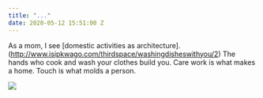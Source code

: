 ```yaml
---
title: "..."
date: 2020-05-12 15:51:00 Z
---
```


As a mom, I see [domestic activities as
architecture]. (http://www.isipkwago.com/thirdspace/washingdisheswithyou/2) The hands who cook and wash your clothes
build you. Care work is what makes a home.
Touch is what molds a person.

<img src="../uploads/wdwy2-9f65a9.jpg"/>